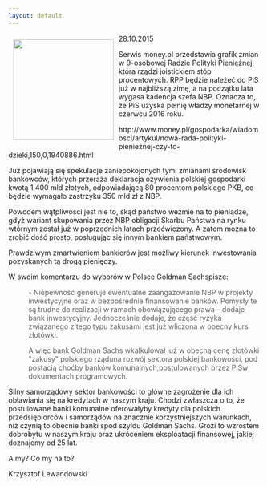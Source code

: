 ```yaml
---
layout: default
---
```


<p><img src="{{site.baseurl}}\articles\pictures\465.nbp.jpg" align="left" style="margin: 10px 10px" width="200"><!--226-->
<p>28.10.2015</p>

<p>Serwis money.pl przedstawia grafik zmian w 9-osobowej Radzie Polityki Pieniężnej, która rządzi joistickiem stóp procentowych. RPP będzie należeć do PiS już w najbliższą zimę, a na początku lata wygasa kadencja szefa NBP. Oznacza to, że PiS uzyska pełnię władzy monetarnej w czerwcu 2016 roku.</p>

<p>http://www.money.pl/gospodarka/wiadomosci/artykul/nowa-rada-polityki-pienieznej-czy-to-dzieki,150,0,1940886.html</p>

<p>Już pojawiają się spekulacje zaniepokojonych tymi zmianami środowisk bankowców, których przeraża deklaracja ożywienia polskiej gospodarki kwotą 1,400 mld złotych, odpowiadającą 80 procentom polskiego PKB, co będzie wymagało zastrzyku 350 mld zł z NBP.</p>

<p>Powodem wątpliwości jest nie to, skąd państwo weźmie na to pieniądze, gdyż wariant skupowania przez NBP obligacji Skarbu Państwa na rynku wtórnym został już w poprzednich latach przećwiczony. A zatem można to zrobić dość prosto, posługując się innym bankiem państwowym.</p>

<p>Prawdziwym zmartwieniem bankierów jest możliwy kierunek inwestowania pozyskanych tą drogą pieniędzy.</p>

<p>W swoim komentarzu do wyborów w Polsce Goldman Sachspisze:</p>

<blockquote style="margin: 0 0 0 40px; border: none; padding: 0px;"><p>- Niepewność generuje ewentualne zaangażowanie NBP w projekty inwestycyjne oraz w bezpośrednie finansowanie banków. Pomysły te są trudne do realizacji w ramach obowiązującego prawa – dodaje bank inwestycyjny. Jednocześnie dodaje, że część ryzyka związanego z tego typu zakusami jest już wliczona w obecny kurs złotówki.</p><p>A więc bank Goldman Sachs wkalkulował już w obecną cenę złotówki "zakusy" polskiego rząduna rozwój sektora polskiej bankowości, pod postacią choćby banków komunalnych,postulowanych przez PiSw dokumentach programowych.</p></blockquote>


<p>Silny samorządowy sektor bankowości to główne zagrożenie dla ich obławiania się na kredytach w naszym kraju. Chodzi zwłaszcza o to, że postulowane banki komunalne oferowałyby kredyty dla polskich przedsiębiorców i samorządów na znacznie korzystniejszych warunkach, niż czynią to obecnie banki spod szyldu Goldman Sachs. Grozi to wzrostem dobrobytu w naszym kraju oraz ukróceniem eksploatacji finansowej, jakiej doznajemy od 25 lat.</p>

<p>A my? Co my na to?</p><p>Krzysztof Lewandowski</p>